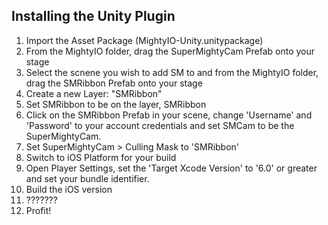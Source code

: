 ## Installing the Unity Plugin ##
1. Import the Asset Package (MightyIO-Unity.unitypackage)
2. From the MightyIO folder, drag the SuperMightyCam Prefab onto your stage
3. Select the scnene you wish to add SM to and from the MightyIO folder, drag the SMRibbon Prefab onto your stage
4. Create a new Layer: "SMRibbon"
5. Set SMRibbon to be on the layer, SMRibbon
6. Click on the SMRibbon Prefab in your scene, change 'Username' and 'Password' to your account credentials and set SMCam to be the SuperMightyCam.
7. Set SuperMightyCam > Culling Mask to 'SMRibbon'
8. Switch to iOS Platform for your build
9. Open Player Settings, set the 'Target Xcode Version' to '6.0' or greater and set your bundle identifier.
10. Build the iOS version
11. ???????
12. Profit!

